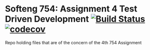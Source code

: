 # Softeng 754: Assignment 4 Test Driven Development [![Build Status](https://travis-ci.org/SamuelZheng11/754_TDD_A4.svg?branch=master)](https://travis-ci.org/SamuelZheng11/754_TDD_A4) [![codecov](https://codecov.io/gh/SamuelZheng11/754_TDD_A4/branch/master/graph/badge.svg)](https://codecov.io/gh/SamuelZheng11/754_TDD_A4)

Repo holding files that are of the concern of the 4th 754 Assignment
